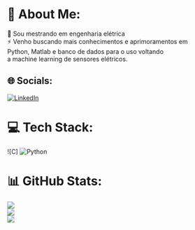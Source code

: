 # 💫 About Me:
🔭 Sou mestrando em engenharia elétrica<br>⚡ Venho buscando mais conhecimentos e aprimoramentos em<br> Python, Matlab e banco de dados para o uso voltando<br>a machine learning de sensores elétricos.<br>


## 🌐 Socials:
[![LinkedIn](https://img.shields.io/badge/LinkedIn-%230077B5.svg?logo=linkedin&logoColor=white)](https://linkedin.com/in/https://www.linkedin.com/in/medeiros-marcelo/) 

# 💻 Tech Stack:
![C] ![Python](https://img.shields.io/badge/c-%2300599C.svg?style=flat&logo=c&logoColor=white)
# 📊 GitHub Stats:
![](https://github-readme-stats.vercel.app/api?username=mmedeiros456&theme=slateorange&hide_border=false&include_all_commits=false&count_private=false)<br/>
![](https://github-readme-streak-stats.herokuapp.com/?user=mmedeiros456&theme=slateorange&hide_border=false)<br/>
![](https://github-readme-stats.vercel.app/api/top-langs/?username=mmedeiros456&theme=slateorange&hide_border=false&include_all_commits=false&count_private=false&layout=compact)

<!-- Proudly created with GPRM ( https://gprm.itsvg.in ) -->
